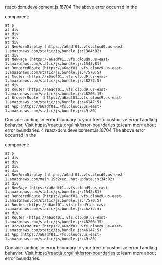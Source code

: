 react-dom.development.js:18704 The above error occurred in the <p> component:

    at p
    at div
    at div
    at div
    at div
    at NewFormDisplay (https://a6adf01….vfs.cloud9.us-east-1.amazonaws.com/static/js/bundle.js:1384:82)
    at div
    at NewPage (https://a6adf01….vfs.cloud9.us-east-1.amazonaws.com/static/js/bundle.js:1543:81)
    at RenderedRoute (https://a6adf01….vfs.cloud9.us-east-1.amazonaws.com/static/js/bundle.js:47570:5)
    at Routes (https://a6adf01….vfs.cloud9.us-east-1.amazonaws.com/static/js/bundle.js:48272:5)
    at div
    at Router (https://a6adf01….vfs.cloud9.us-east-1.amazonaws.com/static/js/bundle.js:48206:15)
    at BrowserRouter (https://a6adf01….vfs.cloud9.us-east-1.amazonaws.com/static/js/bundle.js:46147:5)
    at App (https://a6adf01….vfs.cloud9.us-east-1.amazonaws.com/static/js/bundle.js:49:80)

Consider adding an error boundary to your tree to customize error handling behavior.
Visit https://reactjs.org/link/error-boundaries to learn more about error boundaries.
4
react-dom.development.js:18704 The above error occurred in the <p> component:

    at p
    at div
    at div
    at div
    at div
    at NewFormDisplay (https://a6adf01….vfs.cloud9.us-east-1.amazonaws.com/main.19c2cec….hot-update.js:34:82)
    at div
    at NewPage (https://a6adf01….vfs.cloud9.us-east-1.amazonaws.com/static/js/bundle.js:1543:81)
    at RenderedRoute (https://a6adf01….vfs.cloud9.us-east-1.amazonaws.com/static/js/bundle.js:47570:5)
    at Routes (https://a6adf01….vfs.cloud9.us-east-1.amazonaws.com/static/js/bundle.js:48272:5)
    at div
    at Router (https://a6adf01….vfs.cloud9.us-east-1.amazonaws.com/static/js/bundle.js:48206:15)
    at BrowserRouter (https://a6adf01….vfs.cloud9.us-east-1.amazonaws.com/static/js/bundle.js:46147:5)
    at App (https://a6adf01….vfs.cloud9.us-east-1.amazonaws.com/static/js/bundle.js:49:80)

Consider adding an error boundary to your tree to customize error handling behavior.
Visit https://reactjs.org/link/error-boundaries to learn more about error boundaries.
﻿
